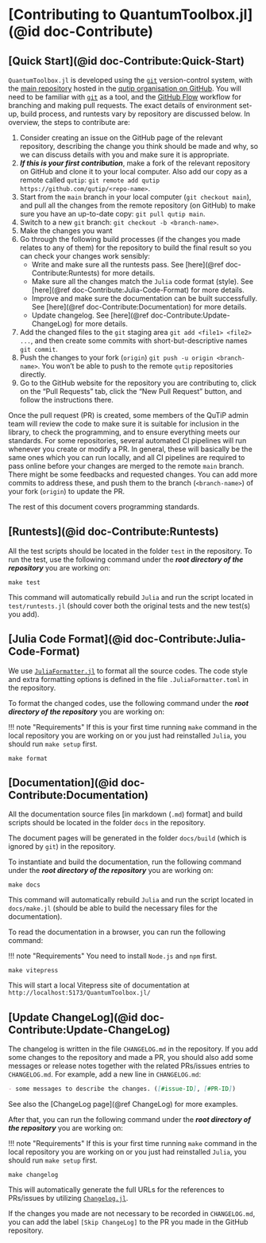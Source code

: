 # [Contributing to QuantumToolbox.jl](@id doc-Contribute)

## [Quick Start](@id doc-Contribute:Quick-Start)

`QuantumToolbox.jl` is developed using the [`git`](https://git-scm.com/) version-control system, with the [main repository](https://github.com/qutip/QuantumToolbox.jl) hosted in the [qutip organisation on GitHub](https://github.com/qutip). You will need to be familiar with [`git`](https://git-scm.com/) as a tool, and the [GitHub Flow](https://docs.github.com/en/get-started/quickstart/github-flow) workflow for branching and making pull requests. The exact details of environment set-up, build process, and runtests vary by repository are discussed below. In overview, the steps to contribute are:

1. Consider creating an issue on the GitHub page of the relevant repository, describing the change you think should be made and why, so we can discuss details with you and make sure it is appropriate.
2. *__If this is your first contribution__*, make a fork of the relevant repository on GitHub and clone it to your local computer. Also add our copy as a remote called `qutip`: `git remote add qutip https://github.com/qutip/<repo-name>`.
3. Start from the `main` branch in your local computer (`git checkout main`), and pull all the changes from the remote repository (on GitHub) to make sure you have an up-to-date copy: `git pull qutip main`.
4. Switch to a new `git` branch: `git checkout -b <branch-name>`.
5. Make the changes you want
6. Go through the following build processes (if the changes you made relates to any of them) for the repository to build the final result so you can check your changes work sensibly:
    - Write and make sure all the runtests pass. See [here](@ref doc-Contribute:Runtests) for more details.
    - Make sure all the changes match the `Julia` code format (style). See [here](@ref doc-Contribute:Julia-Code-Format) for more details.
    - Improve and make sure the documentation can be built successfully. See [here](@ref doc-Contribute:Documentation) for more details.
    - Update changelog. See [here](@ref doc-Contribute:Update-ChangeLog) for more details.
7. Add the changed files to the `git` staging area `git add <file1> <file2> ...`, and then create some commits with short-but-descriptive names `git commit`.
8. Push the changes to your fork (`origin`) `git push -u origin <branch-name>`. You won’t be able to push to the remote `qutip` repositories directly.
9. Go to the GitHub website for the repository you are contributing to, click on the “Pull Requests” tab, click the “New Pull Request” button, and follow the instructions there.

Once the pull request (PR) is created, some members of the QuTiP admin team will review the code to make sure it is suitable for inclusion in the library, to check the programming, and to ensure everything meets our standards. For some repositories, several automated CI pipelines will run whenever you create or modify a PR. In general, these will basically be the same ones which you can run locally, and all CI pipelines are required to pass online before your changes are merged to the remote `main` branch. There might be some feedbacks and requested changes. You can add more commits to address these, and push them to the branch (`<branch-name>`) of your fork (`origin`) to update the PR.

The rest of this document covers programming standards.

## [Runtests](@id doc-Contribute:Runtests)

All the test scripts should be located in the folder `test` in the repository. To run the test, use the following command under the *__root directory of the repository__* you are working on:

```shell
make test
```

This command will automatically rebuild `Julia` and run the script located in `test/runtests.jl` (should cover both the original tests and the new test(s) you add).

## [Julia Code Format](@id doc-Contribute:Julia-Code-Format)

We use [`JuliaFormatter.jl`](https://github.com/domluna/JuliaFormatter.jl) to format all the source codes. The code style and extra formatting options is defined in the file `.JuliaFormatter.toml` in the repository.

To format the changed codes, use the following command under the *__root directory of the repository__* you are working on:

!!! note "Requirements"
    If this is your first time running `make` command in the local repository you are working on or you just had reinstalled `Julia`, you should run `make setup` first.

```shell
make format
```

## [Documentation](@id doc-Contribute:Documentation)

All the documentation source files [in markdown (`.md`) format] and build scripts should be located in the folder `docs` in the repository.

The document pages will be generated in the folder `docs/build` (which is ignored by `git`) in the repository.

To instantiate and build the documentation, run the following command under the *__root directory of the repository__* you are working on:

```shell
make docs
```

This command will automatically rebuild `Julia` and run the script located in `docs/make.jl` (should be able to build the necessary files for the documentation).

To read the documentation in a browser, you can run the following command:

!!! note "Requirements"
    You need to install `Node.js` and `npm` first.

```shell
make vitepress
```

This will start a local Vitepress site of documentation at `http://localhost:5173/QuantumToolbox.jl/`

## [Update ChangeLog](@id doc-Contribute:Update-ChangeLog)

The changelog is written in the file `CHANGELOG.md` in the repository. If you add some changes to the repository and made a PR, you should also add some messages or release notes together with the related PRs/issues entries to `CHANGELOG.md`. For example, add a new line in `CHANGELOG.md`:

```markdown
- some messages to describe the changes. ([#issue-ID], [#PR-ID])
```

See also the [ChangeLog page](@ref ChangeLog) for more examples.

After that, you can run the following command under the *__root directory of the repository__* you are working on:

!!! note "Requirements"
    If this is your first time running `make` command in the local repository you are working on or you just had reinstalled `Julia`, you should run `make setup` first.

```shell
make changelog
```

This will automatically generate the full URLs for the references to PRs/issues by utilizing [`Changelog.jl`](https://github.com/JuliaDocs/Changelog.jl).

If the changes you made are not necessary to be recorded in `CHANGELOG.md`, you can add the label `[Skip ChangeLog]` to the PR you made in the GitHub repository.
